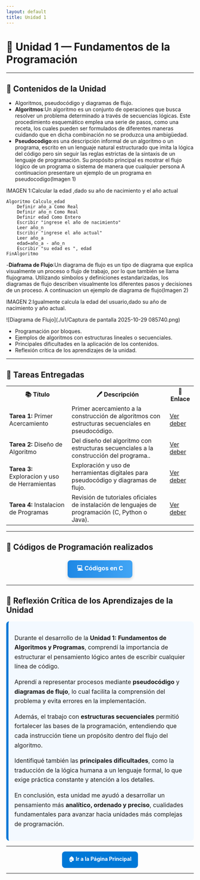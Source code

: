 ```yaml
---
layout: default
title: Unidad 1
---
```


# 🧩 Unidad 1 — Fundamentos de la Programación

---

## 📘 **Contenidos de la Unidad**

- Algoritmos, pseudocódigo y diagramas de flujo.
- **Algoritmos**:Un algoritmo es un conjunto de operaciones que busca resolver un problema determinado a través de secuencias lógicas. Este procedimiento esquemático emplea una serie de pasos, como una receta, los cuales pueden ser formulados de diferentes maneras cuidando que en dicha combinación no se produzca una ambigüedad.
- **Pseudocodigo**:es una descripción informal de un algoritmo o un programa, escrito en un lenguaje natural estructurado que imita la lógica del código pero sin seguir las reglas estrictas de la sintaxis de un lenguaje de programación. Su propósito principal es mostrar el flujo lógico de un programa o sistema de manera que cualquier persona
A continuacion presentare un ejemplo de un programa en pseudocodigo(Imagen 1)

IMAGEN 1:Calcular la edad ,dado su año de nacimiento y el año actual
```pseint
Algoritmo Calculo_edad
	Definir año_a Como Real
	Definir año_n Como Real
	Definir edad Como Entero
	Escribir "ingrese el año de nacimiento"
	Leer año_n
	Escribir "ingrese el año actual"
	Leer año_a
	edad=año_a - año_n
	Escribir "su edad es ", edad
FinAlgoritmo
```
-**Diaframa de Flujo**:Un diagrama de flujo es un tipo de diagrama que explica visualmente un proceso o flujo de trabajo, por lo que también se llama flujograma. Utilizando símbolos y definiciones estandarizadas, los diagramas de flujo describen visualmente los diferentes pasos y decisiones de un proceso.
A continuacion un ejemplo de diagrama de flujo(Imagen 2)

IMAGEN 2:Igualmente calcula la edad del usuario,dado su año de nacimiento y año actual.

![Diagrama de Flujo](./u1/Captura de pantalla 2025-10-29 085740.png)
- Programación por bloques.  
- Ejemplos de algoritmos con estructuras lineales o secuenciales.  
- Principales dificultades en la aplicación de los contenidos.  
- Reflexión crítica de los aprendizajes de la unidad.

---

## 📝 **Tareas Entregadas**

<div align="center">

<table>
  <tr>
    <th>📚 Título</th>
    <th>🖊️ Descripción</th>
    <th>🔗 Enlace</th>
  </tr>
  <tr>
    <td><b>Tarea 1:</b> Primer Acercamiento</td>
    <td>Primer acercamiento a la construcción de algoritmos con estructuras secuenciales en pseudocódigo.</td>
    <td><a href="https://drive.google.com/file/d/152bzALVXT-AoEI_l1PbVG_yGk7Gsi-qz/view?usp=drive_link.md">Ver deber</a></td>
  </tr>
  <tr>
    <td><b>Tarea 2:</b> Diseño de Algoritmo</td>
    <td>Del diseño del algoritmo con estructuras secuenciales a la construcción del programa..</td>
    <td><a href="https://drive.google.com/file/d/14mabnbSOWlxdCAS9pXrH_x5-ZGDVL2kw/view?usp=drive_link.md">Ver deber</a></td>
  </tr>
  <tr>
    <td><b>Tarea 3:</b> Exploracion y uso de Herramientas</td>
    <td>Exploración y uso de herramientas digitales para pseudocódigo y diagramas de flujo.</td>
    <td><a href="https://drive.google.com/file/d/1WeVUnB9ImfV-kOxk-2VVuvFJ9ofL9zMk/view?usp=drive_link.md">Ver deber</a></td>
  </tr>
  <tr>
    <td><b>Tarea 4:</b> Instalacion de Programas</td>
    <td>Revisión de tutoriales oficiales de instalación de lenguajes de programación (C, Python o Java).</td>
    <td><a href="https://drive.google.com/file/d/1zeNKcmTIFCxACPx4wcPHMo48C1_BM9B1/view?usp=drive_link.md">Ver deber</a></td>
  </tr>
</table>

</div>

---

## 💾 Códigos de Programación realizados

<div align="center">

<a href="./Actividades/Unidad1" style="
    background: linear-gradient(90deg, #1E88E5, #42A5F5);
    color: white;
    padding: 10px 25px;
    text-decoration: none;
    font-size: 16px;
    font-weight: bold;
    border-radius: 8px;
    box-shadow: 0 3px 8px rgba(0,0,0,0.2);
    display: inline-block;
    margin: 5px;
">
💻 Códigos en C
</a>

</div>

---

## 💭 **Reflexión Crítica de los Aprendizajes de la Unidad**

<div style="
  border-left: 6px solid #0078D7;
  background-color: #f3f9ff;
  padding: 16px;
  border-radius: 8px;
  line-height: 1.6;
  font-size: 16px;
">

<p>
Durante el desarrollo de la <b>Unidad 1: Fundamentos de Algoritmos y Programas</b>, comprendí la importancia de estructurar el pensamiento lógico antes de escribir cualquier línea de código.
</p>

<p>
Aprendí a representar procesos mediante <b>pseudocódigo</b> y <b>diagramas de flujo</b>, lo cual facilita la comprensión del problema y evita errores en la implementación.
</p>

<p>
Además, el trabajo con <b>estructuras secuenciales</b> permitió fortalecer las bases de la programación, entendiendo que cada instrucción tiene un propósito dentro del flujo del algoritmo.
</p>

<p>
Identifiqué también las <b>principales dificultades</b>, como la traducción de la lógica humana a un lenguaje formal, lo que exige práctica constante y atención a los detalles.
</p>

<p>
En conclusión, esta unidad me ayudó a desarrollar un pensamiento más <b>analítico, ordenado y preciso</b>, cualidades fundamentales para avanzar hacia unidades más complejas de programación.
</p>

</div>

---

<p align="center">
  <a href="../principal" style="
    display:inline-block;
    background-color:#0078D7;
    color:#fff;
    padding:10px 18px;
    border-radius:8px;
    text-decoration:none;
    font-weight:bold;
  ">
    🏠 Ir a la Página Principal
  </a>
</p>

---
